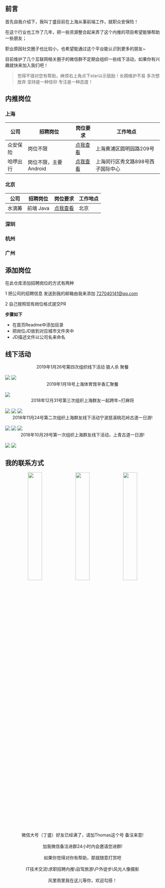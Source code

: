 ## 前言

首先自我介绍下，我叫丁盛目前在上海从事前端工作，就职众安保险！

在这个行业也工作了几年，把一些资源整合起来弄了这个内推的项目希望能够帮助一些朋友；

职业原因社交圈子也比较小，也希望能通过这个平台能认识到更多的朋友~ 

目前维护了几个互联网相关圈子的微信群不定期会组织一些线下活动，如果你有兴趣就快来加入我们吧！

> 觉得不错对您有帮助，麻烦右上角点下star以示鼓励！长期维护不易 多次想放弃 坚持是一种信仰 专注是一种态度！

## 内推岗位

### 上海 

| 公司 | 招聘岗位 | 岗位要求 | 工作地点 |
|----- | -----| ----- | ------ |
| 众安保险| 岗位不限 | [点我查看](./上海--JD/众安保险.md) | 上海黄浦区圆明园路209号 |
| 哈啰出行| 岗位不限，主要Android | [点我查看](./上海--JD/哈啰出行.md) | 上海闵行区秀文路898号西子国际中心 |

### 北京 

| 公司 | 招聘岗位 | 岗位要求 | 工作地点 |
|----- | -----| ----- | ------ |
| 水滴筹| 前端 Java | [点我查看](./北京--JD/水滴筹.md) | 北京 |

### 深圳 


### 杭州


### 广州


## 添加岗位

在此仓库添加招聘岗位的方式有两种

1 把公司的招聘信息 发送到我的邮箱由我来添加 727040141@qq.com

2 自己按照现有岗位格式提交PR 

**步骤如下**

- 在首页Readme中添加目录
- 把岗位JD放到对应城市文件夹中
- JD描述文件以公司名来命名

## 线下活动


<div align=center>2019年1月26号第四次组织线下活动 狼人杀 聚餐</div>

<br/>

<img src='./img/201905.jpeg'>
<img src='./img/201906.jpeg'>

<div align=center>2019年1月18号上海体育馆辛香汇聚餐</div>

<br/>

<img src='./img/201904.jpeg'>

<div align=center>2018年12月31号第三次组织上海群友一起跨年~打麻将</div>

<br/>

<img src='./img/201901.jpeg'>
<img src='./img/201902.jpeg'>
<img src='./img/201903.jpeg'>

<div align=center>2018年11月24号第二次组织上海群友线下活动宁波慈溪桃花岭古道一日游!</div>

<br/>

<img src='./img/huwai3.jpeg'>
<img src='./img/huwai4.jpeg'>
<img src='./img/huwai5.jpeg'>

<div align=center>2018年10月28号第一次组织上海群友线下活动，上青古道一日游!</div>

<br/>

<img src='./img/huwai1.jpeg'>
<img src='./img/huwai2.jpeg'>


## 我的联系方式

<div align=center>
<img src='./img/WechatIMG88.jpeg' width='30%'>
<img src='./img/WechatIMG5.jpeg' width='30%'>
<img src='./img/WechatIMG7.jpeg' width='30%'>
</div>
<div align=center>微信大号（丁盛）好友已经满了，请加Thomas这个号 备注来意!</div>
<br>
<div align=center>加我微信备注进群24小时内会邀请您进群!</div>
<br>
<div align=center>如果你觉得对你有帮助，那就随意打赏吧</div>
<br>
<div align=center>IT技术交流\求职招聘内推\自驾旅游\户外徒步\风光人像摄影 </div>
<br>
<div align=center>风里雨里我在这儿等你，欢迎勾搭！</div>





